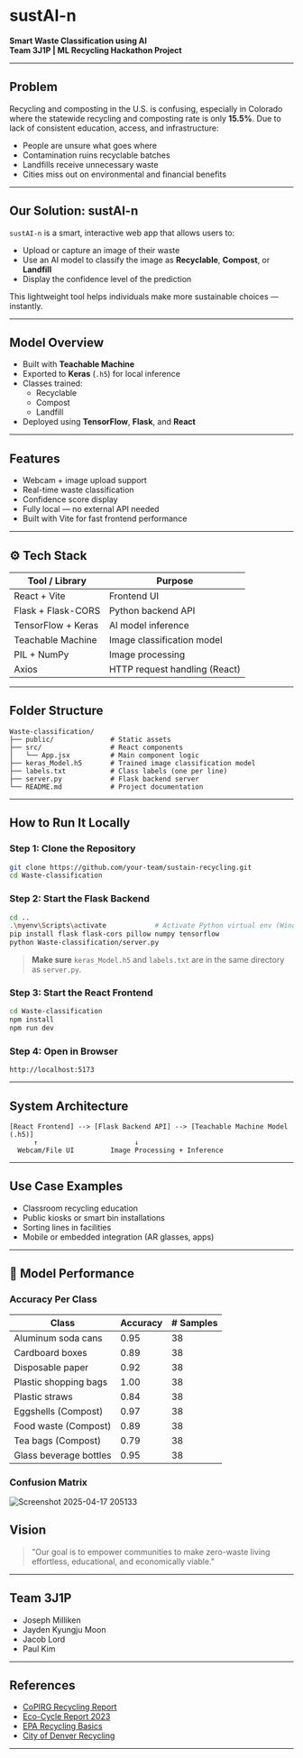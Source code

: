 # sustAI-n  
**Smart Waste Classification using AI**  
**Team 3J1P | ML Recycling Hackathon Project**

---

## Problem

Recycling and composting in the U.S. is confusing, especially in Colorado where the statewide recycling and composting rate is only **15.5%**. Due to lack of consistent education, access, and infrastructure:

- People are unsure what goes where  
- Contamination ruins recyclable batches  
- Landfills receive unnecessary waste  
- Cities miss out on environmental and financial benefits

---

## Our Solution: sustAI-n

`sustAI-n` is a smart, interactive web app that allows users to:

- Upload or capture an image of their waste  
- Use an AI model to classify the image as **Recyclable**, **Compost**, or **Landfill**  
- Display the confidence level of the prediction  

This lightweight tool helps individuals make more sustainable choices — instantly.

---

## Model Overview

- Built with **Teachable Machine**  
- Exported to **Keras** (`.h5`) for local inference  
- Classes trained:  
  - Recyclable  
  - Compost  
  - Landfill  
- Deployed using **TensorFlow**, **Flask**, and **React**

---

## Features

- Webcam + image upload support  
- Real-time waste classification  
- Confidence score display  
- Fully local — no external API needed  
- Built with Vite for fast frontend performance

---

## ⚙️ Tech Stack

| Tool / Library         | Purpose                            |
|------------------------|------------------------------------|
| React + Vite           | Frontend UI                        |
| Flask + Flask-CORS     | Python backend API                 |
| TensorFlow + Keras     | AI model inference                 |
| Teachable Machine      | Image classification model         |
| PIL + NumPy            | Image processing                   |
| Axios                  | HTTP request handling (React)      |

---

## Folder Structure

```
Waste-classification/
├── public/              # Static assets
├── src/                 # React components
│   └── App.jsx          # Main component logic
├── keras_Model.h5       # Trained image classification model
├── labels.txt           # Class labels (one per line)
├── server.py            # Flask backend server
└── README.md            # Project documentation
```

---

## How to Run It Locally

### Step 1: Clone the Repository

```bash
git clone https://github.com/your-team/sustain-recycling.git
cd Waste-classification
```

### Step 2: Start the Flask Backend

```bash
cd ..
.\myenv\Scripts\activate            # Activate Python virtual env (Windows)
pip install flask flask-cors pillow numpy tensorflow
python Waste-classification/server.py
```

> **Make sure** `keras_Model.h5` and `labels.txt` are in the same directory as `server.py`.

### Step 3: Start the React Frontend

```bash
cd Waste-classification
npm install
npm run dev
```

### Step 4: Open in Browser

```
http://localhost:5173
```

---

## System Architecture

```
[React Frontend] --> [Flask Backend API] --> [Teachable Machine Model (.h5)]
      ↑                        ↓
  Webcam/File UI         Image Processing + Inference
```

---

## Use Case Examples

- Classroom recycling education  
- Public kiosks or smart bin installations  
- Sorting lines in facilities  
- Mobile or embedded integration (AR glasses, apps)

---
## 🧽 Model Performance

### Accuracy Per Class

| Class                  | Accuracy | # Samples |
|------------------------|----------|-----------|
| Aluminum soda cans     | 0.95     | 38        |
| Cardboard boxes        | 0.89     | 38        |
| Disposable paper       | 0.92     | 38        |
| Plastic shopping bags  | 1.00     | 38        |
| Plastic straws         | 0.84     | 38        |
| Eggshells (Compost)    | 0.97     | 38        |
| Food waste (Compost)   | 0.89     | 38        |
| Tea bags (Compost)     | 0.79     | 38        |
| Glass beverage bottles | 0.95     | 38        |


### Confusion Matrix

![Screenshot 2025-04-17 205133](https://github.com/user-attachments/assets/9d580f5e-78cc-4a9f-9eef-575650d288f2)


## Vision

> "Our goal is to empower communities to make zero-waste living effortless, educational, and economically viable."

---

## Team 3J1P

- Joseph Milliken
- Jayden Kyungju Moon
- Jacob Lord
- Paul Kim

---

## References

- [CoPIRG Recycling Report](https://pirg.org/colorado/resources/recycling-a-missed-opportunity-to-make-denver-more-sustainable/)
- [Eco-Cycle Report 2023](https://ecocycle.org/)
- [EPA Recycling Basics](https://www.epa.gov/recycle)
- [City of Denver Recycling](https://www.denvergov.org/Government/Departments/Denver-Recycles)

---


